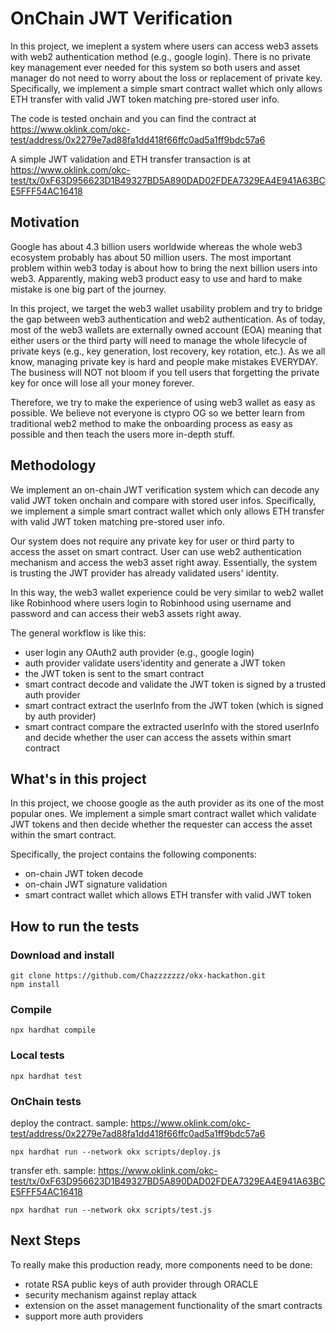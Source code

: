 # OnChain JWT Verification

In this project, we imeplent a system where users can access web3 assets with web2 authentication method (e.g., google login). There is no private key management ever needed for this system so both users and asset manager do not need to worry about the loss or replacement of private key. Specifically, we implement a simple smart contract wallet which only allows ETH transfer with valid JWT token matching pre-stored user info. 

The code is tested onchain and you can find the contract at 
https://www.oklink.com/okc-test/address/0x2279e7ad88fa1dd418f66ffc0ad5a1ff9bdc57a6

A simple JWT validation and ETH transfer transaction is at
https://www.oklink.com/okc-test/tx/0xF63D956623D1B49327BD5A890DAD02FDEA7329EA4E941A63BCE5FFF54AC16418

## Motivation

Google has about 4.3 billion users worldwide whereas the whole web3 ecosystem probably has about 50 million users. The most important problem within web3 today is about how to bring the next billion users into web3. Apparently, making web3 product easy to use and hard to make mistake is one big part of the journey. 

In this project, we target the web3 wallet usability problem and try to bridge the gap between web3 authentication and web2 authentication. As of today, most of the web3 wallets are externally owned account (EOA) meaning that either users or the third party will need to manage the whole lifecycle of private keys (e.g., key generation, lost recovery, key rotation, etc.). As we all know, managing private key is hard and people make mistakes EVERYDAY. The business will NOT not bloom if you tell users that forgetting the private key for once will lose all your money forever.

Therefore, we try to make the experience of using web3 wallet as easy as possible. We believe not everyone is ctypro OG so we better learn from traditional web2 method to make the onboarding process as easy as possible and then teach the users more in-depth stuff.

## Methodology
We implement an on-chain JWT verification system which can decode any valid JWT token onchain and compare with stored user infos. Specifically, we implement a simple smart contract wallet which only allows ETH transfer with valid JWT token matching pre-stored user info. 

Our system does not require any private key for user or third party to access the asset on smart contract. User can use web2 authentication mechanism and access the web3 asset right away. Essentially, the system is trusting the JWT provider has already validated users' identity. 

In this way, the web3 wallet experience could be very similar to web2 wallet like Robinhood where users login to Robinhood using username and password and can access their web3 assets right away.

The general workflow is like this:

- user login any OAuth2 auth provider (e.g., google login)
- auth provider validate users'identity and generate a JWT token
- the JWT token is sent to the smart contract
- smart contract decode and validate the JWT token is signed by a trusted auth provider
- smart contract extract the userInfo from the JWT token (which is signed by auth provider)
- smart contract compare the extracted userInfo with the stored userInfo and decide whether the user can access the assets within smart contract

## What's in this project
In this project, we choose google as the auth provider as its one of the most popular ones. We implement a simple smart contract wallet which validate JWT tokens and then decide whether the requester can access the asset within the smart contract.

Specifically, the project contains the following components:

- on-chain JWT token decode
- on-chain JWT signature validation
- smart contract wallet which allows ETH transfer with valid JWT token

## How to run the tests

### Download and install
```
git clone https://github.com/Chazzzzzzz/okx-hackathon.git
npm install
```

### Compile

```
npx hardhat compile
```

### Local tests

```
npx hardhat test
```

### OnChain tests

deploy the contract. sample: https://www.oklink.com/okc-test/address/0x2279e7ad88fa1dd418f66ffc0ad5a1ff9bdc57a6
```
npx hardhat run --network okx scripts/deploy.js
```

transfer eth. sample: https://www.oklink.com/okc-test/tx/0xF63D956623D1B49327BD5A890DAD02FDEA7329EA4E941A63BCE5FFF54AC16418
```
npx hardhat run --network okx scripts/test.js
```

## Next Steps

To really make this production ready, more components need to be done:

- rotate RSA public keys of auth provider through ORACLE
- security mechanism against replay attack
- extension on the asset management functionality of the smart contracts
- support more auth providers